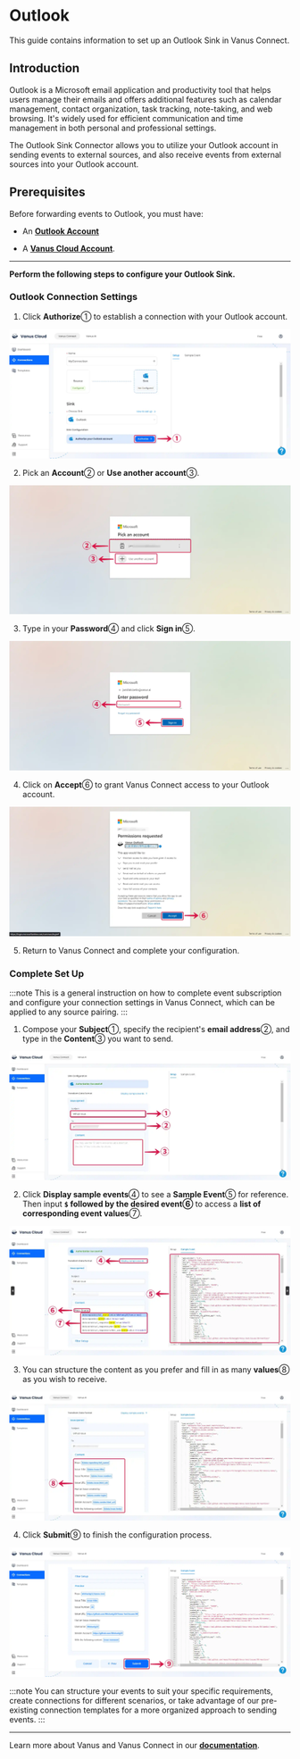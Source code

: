 # Outlook

This guide contains information to set up an Outlook Sink in Vanus Connect.

## Introduction

Outlook is a Microsoft email application and productivity tool that helps users manage their emails and offers additional features such as calendar management, contact organization, task tracking, note-taking, and web browsing. It's widely used for efficient communication and time management in both personal and professional settings.

The Outlook Sink Connector allows you to utilize your Outlook account in sending events to external sources, and also receive events from external sources into your Outlook account.

## Prerequisites

Before forwarding events to Outlook, you must have:

- An [**Outlook Account**](https://www.microsoft.com/en-us/microsoft-365/outlook/email-and-calendar-software-microsoft-outlook?deeplink=%2fowa%2f&sdf=0)

- A [**Vanus Cloud Account**](https://cloud.vanus.ai).

---

**Perform the following steps to configure your Outlook Sink.**

### Outlook Connection Settings

1. Click **Authorize**① to establish a connection with your Outlook account.

![outlook-sink-1](images/outlook-sink-1.webp)

2. Pick an **Account**② or **Use another account**③.

![outlook-sink-2](images/outlook-sink-2.webp)

3. Type in your **Password**④ and click **Sign in**⑤.

![outlook-sink-3](images/outlook-sink-3.webp)

4. Click on **Accept**⑥ to grant Vanus Connect access to your Outlook account.

![outlook-sink-4](images/outlook-sink-4.webp)

5. Return to Vanus Connect and complete your configuration.

### Complete Set Up

:::note
This is a general instruction on how to complete event subscription and configure your connection settings in Vanus Connect, which can be applied to any source pairing.
:::

1. Compose your **Subject**①, specify the recipient's **email address**②, and type in the **Content**③ you want to send.

![outlook-sink-5](images/outlook-sink-5.webp)

2. Click **Display sample events**④ to see a **Sample Event**⑤ for reference. Then input **`$` followed by the desired event⑥** to access a **list of corresponding event values**⑦.

![outlook-sink-6](images/outlook-sink-6.webp)

3. You can structure the content as you prefer and fill in as many **values**⑧ as you wish to receive.

![outlook-sink-7](images/outlook-sink-7.webp)

4. Click **Submit**⑨ to finish the configuration process.

![outlook-sink-8](images/outlook-sink-8.webp)

:::note
You can structure your events to suit your specific requirements, create connections for different scenarios, or take advantage of our pre-existing connection templates for a more organized approach to sending events.
:::

---

Learn more about Vanus and Vanus Connect in our [**documentation**](https://docs.vanus.ai).
